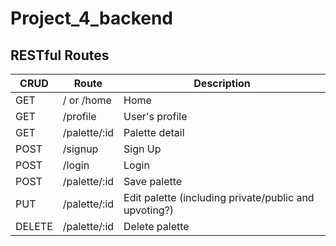 # Project_4_backend

## RESTful Routes

CRUD | Route | Description
----|----|------
GET | / or /home | Home
GET | /profile | User's profile
GET | /palette/:id | Palette detail
POST | /signup | Sign Up
POST | /login | Login
POST | /palette/:id | Save palette
PUT | /palette/:id | Edit palette (including private/public and upvoting?)
DELETE | /palette/:id | Delete palette